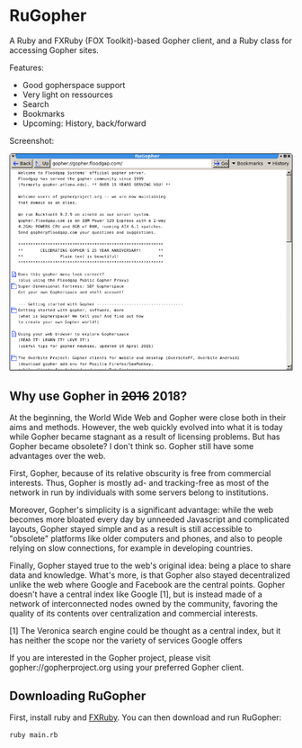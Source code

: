 RuGopher
========

A Ruby and FXRuby (FOX Toolkit)-based Gopher client, and a Ruby class for accessing Gopher sites.

Features:

 * Good gopherspace support
 * Very light on ressources
 * Search
 * Bookmarks
 * Upcoming: History, back/forward

Screenshot:

![Screenshot](screenshots/screen3.png)

Why use Gopher in ~~2016~~ 2018?
-----------------------

At the beginning, the World Wide Web and Gopher were close both in their aims and methods. However, the web quickly evolved into what it is today while Gopher became stagnant as a result of licensing problems. But has Gopher became obsolete? I don't think so. Gopher still have some advantages over the web.

First, Gopher, because of its relative obscurity is free from commercial interests. Thus, Gopher is mostly ad- and tracking-free as most of the network in run by individuals with some servers belong to institutions.

Moreover, Gopher's simplicity is a significant advantage: while the web becomes more bloated every day by unneeded Javascript and complicated layouts, Gopher stayed simple and as a result is still accessible to "obsolete" platforms like older computers and phones, and also to people relying on slow connections, for example in developing countries.

Finally, Gopher stayed true to the web's original idea: being a place to share data and knowledge. What's more, is that Gopher also stayed decentralized unlike the web where Google and Facebook are the central points. Gopher doesn't have a central index like Google [1], but is instead made of a network of interconnected nodes owned by the community, favoring the quality of its contents over centralization and commercial interests.

[1] The Veronica search engine could be thought as a central index, but it has neither the scope nor the variety of services Google offers

If you are interested in the Gopher project, please visit gopher://gopherproject.org using your preferred Gopher client.

Downloading RuGopher
--------------------

First, install ruby and [FXRuby](https://github.com/larskanis/fxruby#install). You can then download and run RuGopher:

    ruby main.rb
